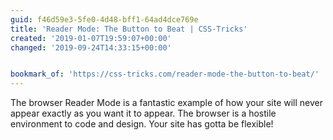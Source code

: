 ```yaml
---
guid: f46d59e3-5fe0-4d48-bff1-64ad4dce769e
title: 'Reader Mode: The Button to Beat | CSS-Tricks'
created: '2019-01-07T19:59:07+00:00'
changed: '2019-09-24T14:33:15+00:00'


bookmark_of: 'https://css-tricks.com/reader-mode-the-button-to-beat/'
---
```


The browser Reader Mode is a fantastic example of how your site will never appear exactly as you want it to appear. The browser is a hostile environment to code and design. Your site has gotta be flexible! 

